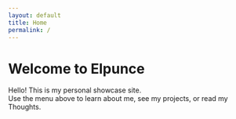 ```yaml
---
layout: default
title: Home
permalink: /
---
```


# Welcome to Elpunce

Hello! This is my personal showcase site.  
Use the menu above to learn about me, see my projects, or read my Thoughts.
